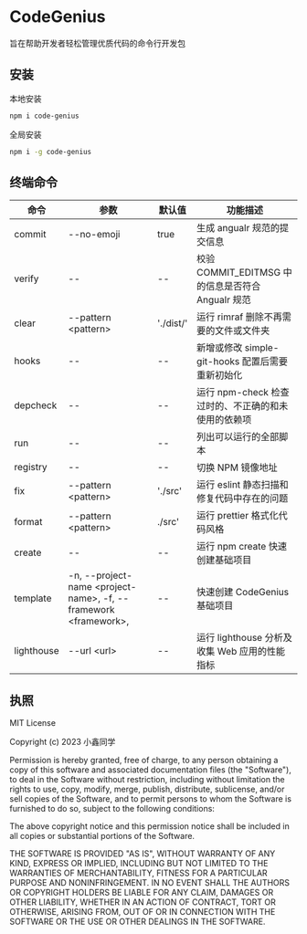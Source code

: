 # CodeGenius

旨在帮助开发者轻松管理优质代码的命令行开发包

## 安装

本地安装

```bash
npm i code-genius
```

全局安装

```bash
npm i -g code-genius
```

## 终端命令

| 命令       | 参数                                                                | 默认值    | 功能描述                                            |
| ---------- | ------------------------------------------------------------------- | --------- | --------------------------------------------------- |
| commit     | --no-emoji                                                          | true      | 生成 angualr 规范的提交信息                         |
| verify     | --                                                                  | --        | 校验 COMMIT_EDITMSG 中的信息是否符合 Angualr 规范   |
| clear      | --pattern \<pattern\>                                               | './dist/' | 运行 rimraf 删除不再需要的文件或文件夹              |
| hooks      | --                                                                  | --        | 新增或修改 simple-git-hooks 配置后需要重新初始化    |
| depcheck   | --                                                                  | --        | 运行 npm-check 检查过时的、不正确的和未使用的依赖项 |
| run        | --                                                                  | --        | 列出可以运行的全部脚本                              |
| registry   | --                                                                  | --        | 切换 NPM 镜像地址                                   |
| fix        | --pattern \<pattern\>                                               | './src'   | 运行 eslint 静态扫描和修复代码中存在的问题          |
| format     | --pattern \<pattern\>                                               | ./src'    | 运行 prettier 格式化代码风格                        |
| create     | --                                                                  | --        | 运行 npm create 快速创建基础项目                    |
| template   | -n, --project-name \<project-name\>, -f, --framework \<framework\>, | --        | 快速创建 CodeGenius 基础项目                        |
| lighthouse | --url \<url\>                                                       | --        | 运行 lighthouse 分析及收集 Web 应用的性能指标       |

## 执照

MIT License

Copyright (c) 2023 小鑫同学

Permission is hereby granted, free of charge, to any person obtaining a copy
of this software and associated documentation files (the "Software"), to deal
in the Software without restriction, including without limitation the rights
to use, copy, modify, merge, publish, distribute, sublicense, and/or sell
copies of the Software, and to permit persons to whom the Software is
furnished to do so, subject to the following conditions:

The above copyright notice and this permission notice shall be included in all
copies or substantial portions of the Software.

THE SOFTWARE IS PROVIDED "AS IS", WITHOUT WARRANTY OF ANY KIND, EXPRESS OR
IMPLIED, INCLUDING BUT NOT LIMITED TO THE WARRANTIES OF MERCHANTABILITY,
FITNESS FOR A PARTICULAR PURPOSE AND NONINFRINGEMENT. IN NO EVENT SHALL THE
AUTHORS OR COPYRIGHT HOLDERS BE LIABLE FOR ANY CLAIM, DAMAGES OR OTHER
LIABILITY, WHETHER IN AN ACTION OF CONTRACT, TORT OR OTHERWISE, ARISING FROM,
OUT OF OR IN CONNECTION WITH THE SOFTWARE OR THE USE OR OTHER DEALINGS IN THE
SOFTWARE.
